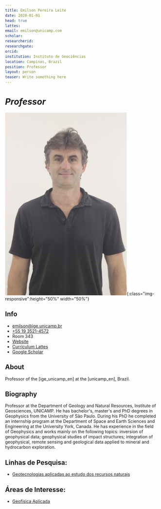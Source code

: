 ```yaml
---
title: Emilson Pereira Leite
date: 2020-01-01
head: true
lattes:
email: emilson@unicamp.com
scholar:
researcherid:
researchgate:
orcid:
institution: Instituto de Geociências
location: Campinas, Brazil
position: Professor
layout: person
teaser: Write something here
---
```


# *Professor*

<!--Diferentes formas de ajustar o tamanho da imagem-->
<!--![Emilson](../images/pic/emilson.jpg)
![test image size](../images/pic/emilson.jpg){:class="img-responsive"}
![test image size](../images/pic/emilson.jpg){:height="50%" width="50%"}
![test image size](../images/pic/emilson.jpg){:height="700px" width="400px"}-->
<!---->


![test image size](../images/pic/emilson.jpg){:class="img-responsive":height="50%" width="50%"}


<!--
   -<div class="container">
   -    <div class="row">
   -        <div class="col-xs-7">
   -            <img src="holder.js/300x200" class="rounded-circle">
   -        </div>
   -    </div>
   -</div>
   -->

<!--<img src="holder.js/300x200" class="rounded-circle">-->

<!--<img src="../images/pic/emilson.jpg" class="rounded-circle">-->
<!--<img src="../images/pic/emilson.jpg" class="rounded-pill">-->

<!--
   -<img src="../images/pic/emilson.jpg" class="rounded-circle-lg">
   -<img src="../images/pic/emilson.jpg" class="rounded-lg">
   -<img src="../images/pic/emilson.jpg" class="rounded-sm">
   -->

<!--<img src="holder.js/300x200">-->

## Info

* [emilson@ige.unicamp.br](mailto:emilson@ige.unicamp.br)
* [+55 19 3521-4572](tel:%2B55193521-4572)
* Room 343
* [Website](https://portal.ige.unicamp.br/docente/emilson-pereira-leite)
* [Curriculum Lattes](http://lattes.cnpq.br/6990571435444630)
* [Google Scholar](https://scholar.google.com.br/citations?hl=pt-BR&oi=ao&user=0lrDQg8AAAAJ)

## About

Professor of the [ige_unicamp_en] at the [unicamp_en], Brazil.

## Biography

Professor at the Department of Geology and Natural Resources, Institute of Geosciences, UNICAMP. He has bachelor's, master's and PhD degrees in Geophysics from the University of São Paulo. During his PhD he completed an internship program at the Department of Space and Earth Sciences and Engineering at the University York, Canada. He has experience in the field of Geophysics and works mainly on the following topics: inversion of geophysical data; geophysical studies of impact structures; integration of geophysical, remote sensing and geological data applied to mineral and hydrocarbon exploration.

## Linhas de Pesquisa:
* [Geotecnologias aplicadas ao estudo dos recursos naturais](https://portal.ige.unicamp.br/linha-de-pesquisa/geotecnologias-aplicadas-ao-estudo-dos-recursos-naturais)

## Áreas de Interesse:
* [Geofísica Aplicada](https://portal.ige.unicamp.br/areas-de-interesse/geofisica-aplicada)
